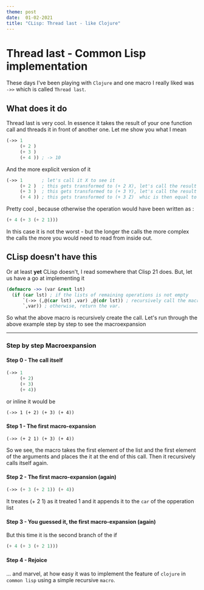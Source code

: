 ```yaml
---
theme: post
date:  01-02-2021
title: "CLisp: Thread last - like Clojure"
---
```


# Thread last - Common Lisp implementation

These days I've been playing with `Clojure` and one macro I really liked was
`->>` which is called `Thread last`. 

## What does it do

Thread last is very cool. In essence it takes the result of your one function
call and threads it in front of another one. Let me show you what I mean

```lisp
(->> 1 
     (+ 2 ) 
     (+ 3 )
     (+ 4 )) ; -> 10
```

And the more explicit  version of it

```lisp
(->> 1       ; let's call it X to see it
     (+ 2 )  ; this gets transformed to (+ 2 X), let's call the result of this Y
     (+ 3 )  ; this gets transformed to (+ 3 Y), let's call the result of this Z
     (+ 4 )) ; this gets transformed to (+ 3 Z)  whic is then equal to 10
```

Pretty cool , because otherwise the operation would have been written as :

```lisp
(+ 4 (+ 3 (+ 2 1)))
```

In this case it is not the worst - but the longer the calls the more complex
the calls the more you would need to read from inside out.

## CLisp doesn't have this

Or at least **yet** CLisp doesn't, I read somewhere that Clisp 21 does. But,
let us have a go at implementing it 

```lisp
(defmacro ->> (var &rest lst)
  (if (car lst) ; if the lists of remaining operations is not empty
      `(->> (,@(car lst) ,var) ,@(cdr lst)) ; recursively call the macro
      `,var)) ; otherwise, return the var.
```

So what the above macro is recursively create the call. Let's run through the
above example step by step to see the macroexpansion 

---

### Step by step Macroexpansion

#### Step 0 - The call itself

```lisp
(->> 1
     (+ 2)
     (+ 3)
     (+ 4))
```

or inline it would be 

```
(->> 1 (+ 2) (+ 3) (+ 4))
```

#### Step 1 - The first macro-expansion

```
(->> (+ 2 1) (+ 3) (+ 4))
```

So we see, the macro takes the first element of the list and the first element
of the arguments and places the it at the end of this call. Then it recursively
calls itself again.

#### Step 2 - The first macro-expansion (again)

```lisp
(->> (+ 3 (+ 2 1)) (+ 4))
```

It treates (+ 2 1) as it treated 1 and it appends it to the `car` of the opperation list

#### Step 3 - You guessed it, the first macro-expansion (again) 
But this time it is the second branch of the if

```lisp
(+ 4 (+ 3 (+ 2 1)))
```

#### Step 4 - Rejoice

... and marvel, at how easy it was to implement the feature of `clojure` in
`common lisp` using a simple recursive `macro`. 
